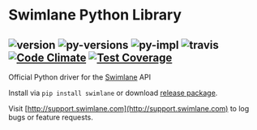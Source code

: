 # Swimlane Python Library
![version](https://img.shields.io/pypi/v/swimlane.svg) ![py-versions](https://img.shields.io/pypi/pyversions/swimlane.svg) ![py-impl](https://img.shields.io/pypi/implementation/swimlane.svg) ![travis](https://travis-ci.org/swimlane/swimlane-python.svg?branch=master) [![Code Climate](https://codeclimate.com/github/swimlane/swimlane-python/badges/gpa.svg)](https://codeclimate.com/github/swimlane/swimlane-python) [![Test Coverage](https://codeclimate.com/github/swimlane/swimlane-python/badges/coverage.svg)](https://codeclimate.com/github/swimlane/swimlane-python/coverage)
---
Official Python driver for the [Swimlane](http://www.swimlane.com) API

Install via `pip install swimlane` or download [release package](https://github.com/Swimlane/swimlane-python/releases).

Visit [http://support.swimlane.com](http://support.swimlane.com) to log bugs or feature requests.
